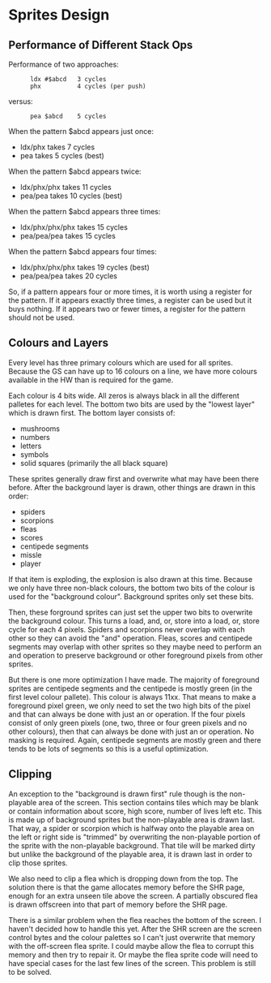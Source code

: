 #  Sprites Design

## Performance of Different Stack Ops

Performance of two approaches:
```
      ldx #$abcd   3 cycles
      phx          4 cycles (per push)
```

versus:
```
      pea $abcd    5 cycles
```

When the pattern $abcd appears just once:
  * ldx/phx takes 7 cycles
  * pea takes 5 cycles (best)

When the pattern $abcd appears twice:
  * ldx/phx/phx takes 11 cycles
  * pea/pea takes 10 cycles (best)

When the pattern $abcd appears three times:
  * ldx/phx/phx/phx takes 15 cycles
  * pea/pea/pea takes 15 cycles

When the pattern $abcd appears four times:
  * ldx/phx/phx/phx takes 19 cycles (best)
  * pea/pea/pea takes 20 cycles

So, if a pattern appears four or more times, it is worth using a register for the pattern.  If it appears exactly three times, a register can be used but it buys nothing.  If it appears two or fewer times, a register for the pattern should not be used.

## Colours and Layers

Every level has three primary colours which are used for all sprites.  Because the GS can have up to 16 colours on a line, we have more colours available in the HW than is required for the game.

Each colour is 4 bits wide.  All zeros is always black in all the different palletes for each level.  The bottom two bits are used by the "lowest layer" which is drawn first.  The bottom layer consists of:
   * mushrooms
   * numbers
   * letters
   * symbols
   * solid squares (primarily the all black square)
   
These sprites generally draw first and overwrite what may have been there before.  After the background layer is drawn, other things are drawn in this order:
  * spiders
  * scorpions
  * fleas
  * scores
  * centipede segments
  * missle
  * player

If that item is exploding, the explosion is also drawn at this time.  Because we only have three non-black colours, the bottom two bits of the colour is used for the "background colour".  Background sprites only set these bits.

Then, these forground sprites can just set the upper two bits to overwrite the background colour.  This turns a load, and, or, store into a load, or, store cycle for each 4 pixels.  Spiders and scorpions never overlap with each other so they can avoid the "and" operation.  Fleas, scores and centipede segments may overlap with other sprites so they maybe need to perform an and operation to preserve background or other foreground pixels from other sprites.

But there is one more optimization I have made.  The majority of foreground sprites are centipede segments and the centipede is mostly green (in the first level colour pallete).  This colour is always 11xx.  That means to make a foreground pixel green, we only need to set the two high bits of the pixel and that can always be done with just an or operation.  If the four pixels consist of only green pixels (one, two, three or four green pixels and no other colours), then that can always be done with just an or operation.  No masking is required.  Again, centipede segments are mostly green and there tends to be lots of segments so this is a useful optimization.

## Clipping

An exception to the "background is drawn first" rule though is the non-playable area of the screen.  This section contains tiles which may be blank or contain information about score, high score, number of lives left etc.  This is made up of background sprites but the non-playable area is drawn last.  That way, a spider or scorpion which is halfway onto the playable area on the left or right side is "trimmed" by overwriting the non-playable portion of the sprite with the non-playable background.  That tile will be marked dirty but unlike the background of the playable area, it is drawn last in order to clip those sprites.

We also need to clip a flea which is dropping down from the top.  The solution there is that the game allocates memory before the SHR page, enough for an extra unseen tile above the screen.  A partially obscured flea is drawn offscreen into that part of memory before the SHR page.

There is a similar problem when the flea reaches the bottom of the screen.  I haven't decided how to handle this yet.  After the SHR screen are the screen control bytes and the colour palettes so I can't just overwrite that memory with the off-screen flea sprite.  I could maybe allow the flea to corrupt this memory and then try to repair it.  Or maybe the flea sprite code will need to have special cases for the last few lines of the screen.  This problem is still to be solved.
